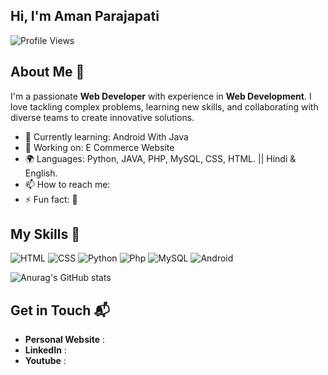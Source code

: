 ## Hi, I'm Aman Parajapati
![Profile Views](https://komarev.com/ghpvc/?username=your-amanparajapati333)
## About Me 🚀

I'm a passionate **Web Developer** with experience in **Web Development**. I love tackling complex problems, learning new skills, and collaborating with diverse teams to create innovative solutions.

- 🌱 Currently learning: Android With Java
- 🔭 Working on: E Commerce Website
- 🌍 Languages: Python, JAVA, PHP, MySQL, CSS, HTML. || Hindi & English.
- 📫 How to reach me: 
- ⚡ Fun fact: 🙂

## My Skills 🧠

![HTML](https://img.shields.io/badge/-HTML-E34F26?style=flat-square&logo=html5&logoColor=white)
![CSS](https://img.shields.io/badge/-CSS-1572B6?style=flat-square&logo=css3&logoColor=white)
![Python](https://img.shields.io/badge/-Python-1572B6?style=flat-square&logo=python&logoColor=white)
![Php](https://img.shields.io/badge/-Php-484C89?style=flat-square&logo=php&logoColor=white)
![MySQL](https://img.shields.io/badge/-MySQL-1572B6?style=flat-square&logo=mysql&logoColor=white)
![Android](https://img.shields.io/badge/-Android-3DDC84?style=flat-square&logo=android&logoColor=white)

![Anurag's GitHub stats](https://github-readme-stats.vercel.app/api?username=amanparajapati333&show_icons=true&theme=radical)

## Get in Touch 📬

- **Personal Website** : 
- **LinkedIn** : 
- **Youtube** : 
